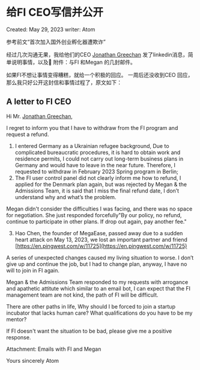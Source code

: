 # 给FI CEO写信并公开

Created: May 29, 2023
writer: Atom

参考前文“首次加入国外创业孵化器遭欺诈”

经过几次沟通无果，我给他们的CEO [Jonathan Greechan](https://www.linkedin.com/in/ACoAAAAQWaoBtZkkEcKXO3ATK-kuYFGnuiLtJxI) 发了linkedin消息，简单说明事情，以及📧 附件：与FI 和Megan 的几封邮件。

如果FI不想让事情变得糟糕，就给一个积极的回应。
一周后还没收到CEO 回应，那么我只好公开这封信和事情过程了，原文如下：




## А letter to FI CEO

Hi Mr.  [Jonathan Greechan](https://www.linkedin.com/in/ACoAAAAQWaoBtZkkEcKXO3ATK-kuYFGnuiLtJxI),  

I regret to inform you that I have to withdraw from the FI program and request a refund.

1. I entered Germany as a Ukrainian refugee background, Due to complicated bureaucratic procedures, it is hard to obtain work and residence permits, I could not carry out long-term business plans in Germany and would have to leave in the near future. Therefore, I requested to withdraw in February 2023 Spring program in Berlin;
2. The FI user control panel did not clearly inform me how to refund, I applied for the Denmark plan again, but was rejected by Megan & the Admissions Team, it is said that I miss the final refund date, I don’t understand why and what’s the problem.

Megan didn't consider the difficulties I was facing, and there was no space for negotiation. She just responded forcefully"By our policy, no refund, continue to participate in other plans. If drop out again, pay another fee."

3. Hao Chen, the founder of MegaEase, passed away due to a sudden heart attack on May 13, 2023, we lost an important partner and friend [https://en.pingwest.com/w/11725](https://en.pingwest.com/w/11725)

A series of unexpected changes caused my living situation to worse. I don’t give up and continue the job, but I had to change plan, anyway, I have no will to join in FI again.

Megan & the Admissions Team responded to my requests with arrogance and apathetic attitute which similar to an email bot, I can expect that the FI management team are not kind, the path of FI will be difficult.

There are other paths in life, Why should I be forced to join a startup incubator that lacks human care? What qualifications do you have to be my mentor?

If FI doesn't want the situation to be bad, please give me a positive response.

Attachment: Emails with FI and Megan

Yours sincerely
Atom
